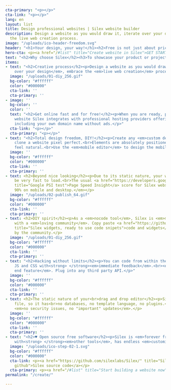 ```yaml
---
cta-primary: "<p></p>"
cta-link: "<p></p>"
lang: en
layout: list
title: Design professional websites | Silex website builder
description: Design a website as you would draw it, iterate over your design, embrace
  the live web creation process.
image: "/uploads/ico-header-freedom.svg"
header: "<h1>Your design, your way!</h1><h2>Free is not just about price. #Freedom.</h2>"
hero-cta: <p><a href="/#list" title="Create website in Silex">GET STARTED!</a></p>
text: "<h2>Why choose Silex</h2><h3>To showcase your product or project?</h3>"
items:
- text: "<h2>Creative process</h2><p>Design a website as you would draw it, <em>iterate
    over your design</em>, embrace the <em>live web creation</em> process</p>"
  image: "/uploads/01-diy_256.gif"
  bg-color: "#ffffff"
  color: "#000000"
  cta-link: ''
  cta-primary: ''
- image: ''
  bg-color: ''
  color: ''
  text: "<h2>Get online fast and for free!</h2><p>When you are ready, publish your
    website Silex integrates with professional hosting providers offering free plans
    including your own domain name without ads.</p>"
  cta-link: "<p></p>"
  cta-primary: "<p></p>"
- text: "<h2>Total design freedom, DIY!</h2><p>Create any <em>custom design</em>,
    clone a website pixel perfect.<br>Elements are absolutely positioned to make it
    feel natural.<br>Use the <em>mobile editor</em> to design the mobile version too.</p>"
  image: ''
  bg-color: "#ffffff"
  color: "#000000"
  cta-link: ''
  cta-primary: ''
- text: <h2>Beyond nice looking</h2><p>Due to its static nature, your website will
    be very fast to load.<br>The usual <a href="https://developers.google.com/speed/pagespeed/insights/?url=https%3A%2F%2Fwww.silex.me"
    title="Google PSI test">Page Speed Insight</a> score for Silex websites is <em>&gt;
    90% on mobile and desktop.</em></p>
  image: "/uploads/02-publish_64.gif"
  bg-color: "#ffffff"
  color: "#000000"
  cta-link: ''
  cta-primary: ''
- text: <h2>DIY spirit</h2><p>As a <em>nocode tool</em>, Silex is <em>maker friendly</em>,
    with a <em>loving community</em>. Copy paste <a href="https://github.com/silexlabs/Silex/labels/widget"
    title="Silex widgets, ready to use code snipets">code and widgets</a> provided
    by the community.</p>
  image: "/uploads/01-diy_256.gif"
  bg-color: "#ffffff"
  color: "#000000"
  cta-link: ''
  cta-primary: ''
- text: "<h2>Hacking without limits</h2><p>You can code from within the editor, add
    JS and CSS with<strong> </strong><em>immediate feedback</em>.<br><em>Add any front
    end feature</em>. Plug into any third party API.</p>"
  image: ''
  bg-color: "#ffffff"
  color: "#000000"
  cta-link: ''
  cta-primary: ''
- text: <h2>The static nature of your<br>drag and drop editor</h2><p>Silex uses only
    file, so it has<br>no databases, no template language, no plugins.<br>This means
    <em>no security issues, no "important" updates</em>.</p>
  image: ''
  bg-color: "#ffffff"
  color: "#000000"
  cta-link: ''
  cta-primary: ''
- text: "<h2>♥ Open source free software</h2><p>Silex is <em>forever free</em>, integrates
    with<strong> </strong><em>other tools</em>, has endless <em>customization</em>.</p>"
  image: "/uploads/ico-step-02-1.svg"
  bg-color: "#ffffff"
  color: "#000000"
  cta-link: <p><a href="https://github.com/silexlabs/Silex/" title="Silex source on
    github">Silex source code</a></p>
  cta-primary: <p><a href="/#list" title="Start building a website now">Get started</a></p>
permalink: "/create/"

---
```

